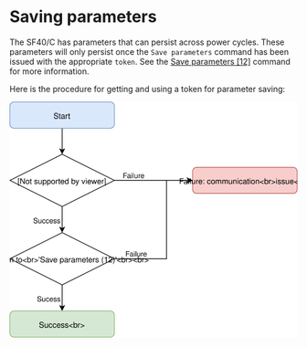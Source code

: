 # Saving parameters

The SF40/C has parameters that can persist across power cycles. These parameters will only persist once the `Save parameters` command has been issued with the appropriate `token`. See the [Save parameters [12]](command_detail?id=save-parameters-12) command for more information.

Here is the procedure for getting and using a token for parameter saving:

![alt text](images/saving_parameters.svg "Saving parameters flowchart")